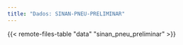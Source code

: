 ```yaml
---
title: "Dados: SINAN-PNEU-PRELIMINAR"
---
```


{{< remote-files-table "data" "sinan_pneu_preliminar" >}}
